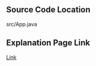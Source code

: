 ## Source Code Location

src/App.java

## Explanation Page Link

[Link](https://lunareclipse000.wordpress.com/2024/01/05/1181/)